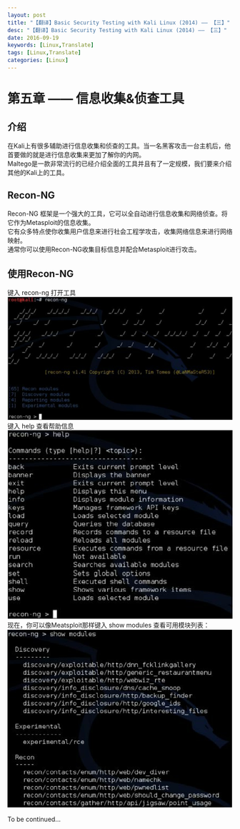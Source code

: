 ```yaml
---
layout: post
title: "【翻译】Basic Security Testing with Kali Linux (2014) —— 【三】"
desc: "【翻译】Basic Security Testing with Kali Linux (2014) —— 【三】"
date: 2016-09-19
keywords: [Linux,Translate]
tags: [Linux,Translate]
categories: [Linux]
---
```


# 第五章 —— 信息收集&侦查工具

## 介绍

在Kali上有很多辅助进行信息收集和侦查的工具。当一名黑客攻击一台主机后，他首要做的就是进行信息收集来更加了解你的内网。  
Maltego是一款非常流行的已经介绍全面的工具并且有了一定规模，我们要来介绍其他的Kali上的工具。  

## Recon-NG

Recon-NG 框架是一个强大的工具，它可以全自动进行信息收集和网络侦查。将它作为Metasploit的信息收集。  
它有众多特点使你收集用户信息来进行社会工程学攻击，收集网络信息来进行网络映射。  
通常你可以使用Recon-NG收集目标信息并配合Metasploit进行攻击。  

## 使用Recon-NG

键入 recon-ng 打开工具  
![alt text](/../static/img/blog/BasicSecurity_3/0.png)  
键入 help 查看帮助信息  
![alt text](/../static/img/blog/BasicSecurity_3/1.png)  
现在，你可以像Meatsploit那样键入 show modules 查看可用模块列表：  
![alt text](/../static/img/blog/BasicSecurity_3/2.png)  

To be continued...
